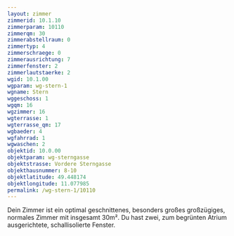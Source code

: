 ```yaml
---
layout: zimmer
zimmerid: 10.1.10
zimmerparam: 10110
zimmerqm: 30
zimmerabstellraum: 0
zimmertyp: 4
zimmerschraege: 0
zimmerausrichtung: 7
zimmerfenster: 2
zimmerlautstaerke: 2
wgid: 10.1.00
wgparam: wg-stern-1
wgname: Stern
wggeschoss: 1
wgqm: 16
wgzimmer: 16
wgterrasse: 1
wgterrasse_qm: 17
wgbaeder: 4
wgfahrrad: 1
wgwaschen: 2
objektid: 10.0.00
objektparam: wg-sterngasse
objektstrasse: Vordere Sterngasse
objekthausnummer: 8-10
objektlatitude: 49.448174
objektlongitude: 11.077985
permalink: /wg-stern-1/10110  
---
```

Dein Zimmer ist ein optimal geschnittenes, besonders großes großzügiges, normales Zimmer mit insgesamt 30m². Du hast zwei, zum begrünten Atrium ausgerichtete, schallisolierte Fenster. 